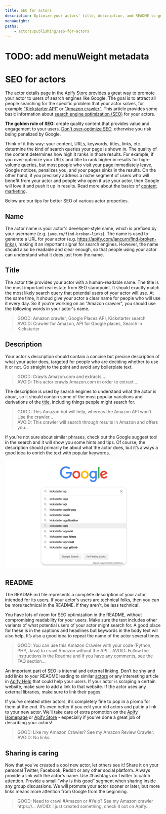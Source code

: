 ```yaml
---
title: SEO for actors
description: Optimize your actors' title, description, and README to get more relevant visits from Google and other search engines.
menuWeight: 
paths: 
    - actors/publishing/seo-for-actors
---
```


# TODO: add menuWeight metadata

# [](#seo-for-actors) SEO for actors

The actor details page in the [Apify Store](https://apify.com/store) provides a great way to promote your actor to users of search engines like Google. The goal is to attract all people searching for the specific problem that your actor solves, for example ["Kickstarter API"](https://www.google.com/search?q=kickstarter+api) or ["Amazon crawler"](https://www.google.com/search?q=amazon+crawler). This article provides some basic information about [search engine optimization (SEO)](https://en.wikipedia.org/wiki/Search_engine_optimization) for your actors.

**The golden rule of SEO:** create quality content that provides value and engagement to your users. [Don't over-optimize SEO](https://seo-hacker.com/over-optimization-penalty/), otherwise you risk being penalized by Google.

Think of it this way: your content, URLs, keywords, titles, links, etc. determine the kind of search queries your page is shown in. The quality of the content determines how high it ranks in those results. For example, if you over-optimize your URLs and title to rank higher in results for high-volume queries, but most people who visit your page immediately leave, Google notices, penalizes you, and your pages sinks in the results. On the other hand, if you precisely address a niche segment of users who will benefit from your actor and people who open it use your actor, then Google will love it and push it up in results. Read more about the basics of [content marketing](https://techcrunch.com/2019/04/13/how-do-startups-actually-get-their-content-marketing-to-work/).

Below are our tips for better SEO of various actor properties.

## [](#name) Name

The actor name is your actor's developer-style name, which is prefixed by your username (e.g. `jancurn/find-broken-links`). The name is used to generate a URL for your actor (e.g. https://apify.com/jancurn/find-broken-links), making it an important signal for search engines. However, the name should also be readable and clear enough, so that people using your actor can understand what it does just from the name.

## [](#title) Title

The actor title provides your actor with a human-readable name. The title is the most important real estate from SEO standpoint. It should exactly match the most likely search query that potential users of your actor will use. At the same time, it shoud give your actor a clear name for people who will use it every day. So if you’re working on an "Amazon crawler", you should use the following words in your actor's name. 

> GOOD: Amazon crawler, Google Places API, Kickstarter search
> AVOID: Crawler for Amazon, API for Google places, Search in Kickstarter

## [](#description) Description

Your actor's description should contain a concise but precise description of what your actor does, targeted for people who are deciding whether to use it or not. Go straight to the point and avoid any boilerplate text.

> GOOD: Crawls Amazon.com and extracts ...  
> AVOID: This actor crawls Amazon.com in order to extract ...

The description is used by search engines to understand what the actor is about, so it should contain some of the most popular variations and derivations of the [title](#title), including things people might search for. 

> GOOD: This Amazon bot will help, whereas the Amazon API won’t. Use the crawler...  
> AVOID: This crawler will search through results in Amazon and offers you...

If you’re not sure about similar phrases, check out the Google suggest tool in the search and it will show you some hints and tips. Of course, the description should primarily be about what the actor does, but it’s always a good idea to enrich the text with popular keywords.

![google suggestions example](../images/actors-publishing-google.png)

## [](#readme) README

The README․md file represents a complete description of your actor, intended for its users. If your actor's users are technical folks, then you can be more technical in the README. If they aren't, be less technical.

You have lots of room for SEO optimization in the README, without compromising readability for your users. Make sure the text includes other variants of what potential users of your actor might search for. A good place for these is in the captions and headlines but keywords in the body text will also help. It’s also a good idea to repeat the name of the actor several times.

> GOOD: You can use this Amazon Crawler with your code (Python, PHP, Java) to crawl Amazon without the API...
> AVOID: Follow the instructions in the Readme and if you have any comments, see the FAQ section...

An important part of SEO is internal and external linking. Don’t be shy and add links to your README leading to similar [actors](https://apify.com/store) or any interesting article in [Apify Help](https://help.apify.com/) that could help your users. If your actor is scraping a certain website, make sure to add a link to that website. If the actor uses any external libraries, make sure to link their pages.

If you’ve created other actors, it’s completely fine to pop in a promo for them at the end. It’s even better if you edit your old actors and put in a link to your new actor. We’ll take care of extra promotion on the [Apify Homepage](https://apify.com/) or [Apify Store](https://apify.com/store) - especially if you’ve done a great job of describing your actors!

> GOOD: Like my Amazon Crawler? See my Amazon Review Crawler.
> AVOID: No links.

## [](#sharing) Sharing is caring

Now that you’ve created a cool new actor, let others see it! Share it on your personal Twitter, Facebook, Reddit or any other social platform. Always provide a link with the actor's name. Use #hashtags on Twitter to catch attention. Provide a small “why is this good” segment when sharing inside any group discussions. We will promote your actor sooner or later, but more links means more attention from Google from the beginning.

> GOOD: Need to crawl #Amazon or #Yelp? See my Amazon crawler https://...
> AVOID: I just created something, check it out on Apify...
